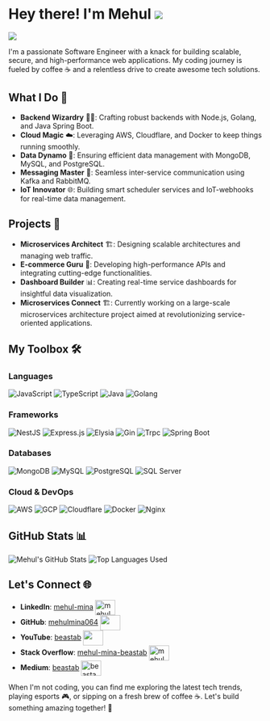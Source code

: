 Hey there! I'm Mehul ![](https://user-images.githubusercontent.com/18350557/176309783-0785949b-9127-417c-8b55-ab5a4333674e.gif)
=============================================================================================================================
<!--
[![](https://visitcount.itsvg.in/api?id=mehulmeena064&icon=0&color=0)](https://visitcount.itsvg.in)
-->
![](https://komarev.com/ghpvc/?username=mehulmina064&color=blueviolet)

I'm a passionate Software Engineer with a knack for building scalable, secure, and high-performance web applications. My coding journey is fueled by coffee ☕ and a relentless drive to create awesome tech solutions.

## What I Do 🚀

- **Backend Wizardry** 🧙‍♂️: Crafting robust backends with Node.js, Golang, and Java Spring Boot.
- **Cloud Magic** ☁️: Leveraging AWS, Cloudflare, and Docker to keep things running smoothly.
- **Data Dynamo** 💾: Ensuring efficient data management with MongoDB, MySQL, and PostgreSQL.
- **Messaging Master** 📡: Seamless inter-service communication using Kafka and RabbitMQ.
- **IoT Innovator** 🌐: Building smart scheduler services and IoT-webhooks for real-time data management.


## Projects 🌟

- **Microservices Architect** 🏗️: Designing scalable architectures and managing web traffic.
- **E-commerce Guru** 🛒: Developing high-performance APIs and integrating cutting-edge functionalities.
- **Dashboard Builder** 📊: Creating real-time service dashboards for insightful data visualization.
- **Microservices Connect** 🏗️: Currently working on a large-scale microservices architecture project aimed at revolutionizing service-oriented applications.


## My Toolbox 🛠️


### Languages
![JavaScript](https://img.shields.io/badge/-JavaScript-F7DF1E?style=flat&logo=JavaScript&logoColor=black)
![TypeScript](https://img.shields.io/badge/-TypeScript-3178C6?style=flat&logo=TypeScript&logoColor=white)
![Java](https://img.shields.io/badge/-Java-007396?style=flat&logo=Java&logoColor=white)
![Golang](https://img.shields.io/badge/-Golang-00ADD8?style=flat&logo=Go&logoColor=white)

### Frameworks
![NestJS](https://img.shields.io/badge/-NestJS-E0234E?style=flat&logo=NestJS&logoColor=white)
![Express.js](https://img.shields.io/badge/-Express.js-000000?style=flat&logo=Express&logoColor=white)
![Elysia](https://img.shields.io/badge/-Elysia-2E2C4E?style=flat&logo=Elysia&logoColor=white)
![Gin](https://img.shields.io/badge/-Gin-00C7B7?style=flat&logo=Gin&logoColor=white)
![Trpc](https://img.shields.io/badge/-tRPC-0E0B16?style=flat&logo=tRPC&logoColor=white)
![Spring Boot](https://img.shields.io/badge/-Spring%20Boot-6DB33F?style=flat&logo=Spring-Boot&logoColor=white)


### Databases
![MongoDB](https://img.shields.io/badge/-MongoDB-47A248?style=flat&logo=MongoDB&logoColor=white)
![MySQL](https://img.shields.io/badge/-MySQL-4479A1?style=flat&logo=MySQL&logoColor=white)
![PostgreSQL](https://img.shields.io/badge/-PostgreSQL-336791?style=flat&logo=PostgreSQL&logoColor=white)
![SQL Server](https://img.shields.io/badge/-SQL%20Server-CC2927?style=flat&logo=Microsoft-SQL-Server&logoColor=white)

### Cloud & DevOps
![AWS](https://img.shields.io/badge/-AWS-232F3E?style=flat&logo=Amazon-AWS&logoColor=white)
![GCP](https://img.shields.io/badge/-GCP-4285F4?style=flat&logo=Google-Cloud&logoColor=white)
![Cloudflare](https://img.shields.io/badge/-Cloudflare-F38020?style=flat&logo=Cloudflare&logoColor=white)
![Docker](https://img.shields.io/badge/-Docker-2496ED?style=flat&logo=Docker&logoColor=white)
![Nginx](https://img.shields.io/badge/-Nginx-269539?style=flat&logo=Nginx&logoColor=white)



## GitHub Stats 📊

![Mehul's GitHub Stats](https://github-readme-stats.vercel.app/api?username=mehulmina064&show_icons=true&hide=contribs,prs&theme=dark) 
![Top Languages Used](https://github-readme-stats.vercel.app/api/top-langs/?username=mehulmina064&layout=compact&theme=dark)



## Let's Connect 🌐

- **LinkedIn**: [mehul-mina](https://www.linkedin.com/in/mehul-mina-4b4984165/) <img align="center" src="https://raw.githubusercontent.com/rahuldkjain/github-profile-readme-generator/master/src/images/icons/Social/linked-in-alt.svg" alt="mehulmina064" height="30" width="40" />
- **GitHub**: [mehulmina064](https://github.com/mehulmina064) <img align="center" src="https://img.shields.io/badge/-GitHub-181717?style=flat&logo=GitHub&logoColor=white" height="30" width="40" />
- **YouTube**: [beastab](https://www.youtube.com/@beastab) <img align="center" src="https://img.shields.io/badge/-YouTube-FF0000?style=flat&logo=YouTube&logoColor=white" height="30" width="40" />
- **Stack Overflow**: [mehul-mina-beastab](https://stackoverflow.com/users/20828817/mehul-mina-beastab) <img align="center" src="https://stackoverflow.design/assets/img/logos/so/logo-stackoverflow.svg" alt="mehulmina064" height="30" width="40" />
- **Medium**: [beastab](https://beastab.medium.com/) <img align="center" src="https://github.com/rahuldkjain/github-profile-readme-generator/blob/master/src/images/icons/Social/medium.svg" alt="beastab" height="30" width="40" />


When I'm not coding, you can find me exploring the latest tech trends, playing esports 🎮, or sipping on a fresh brew of coffee ☕. Let's build something amazing together! 🚀



